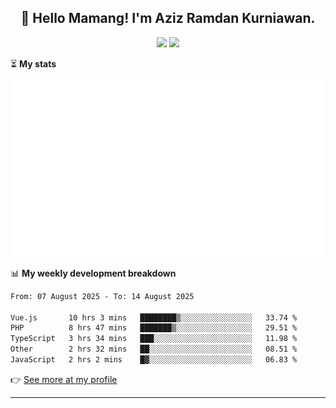 <h2 align="center">👋 Hello Mamang! I'm Aziz Ramdan Kurniawan.</h2>  
<p align="center">
  <img src="https://komarev.com/ghpvc/?username=azizramdan">
  <img src="https://wakatime.com/badge/user/90056fa0-4c31-4eca-954e-2a3ac05896f9.svg">
</p>
    
⏳ **My stats**  
![](https://raw.githubusercontent.com/azizramdan/github-stats/master/generated/overview.svg#gh-dark-mode-only)

📊 **My weekly development breakdown**
<!--START_SECTION:waka-->

```txt
From: 07 August 2025 - To: 14 August 2025

Vue.js       10 hrs 3 mins   ████████▒░░░░░░░░░░░░░░░░   33.74 %
PHP          8 hrs 47 mins   ███████▒░░░░░░░░░░░░░░░░░   29.51 %
TypeScript   3 hrs 34 mins   ███░░░░░░░░░░░░░░░░░░░░░░   11.98 %
Other        2 hrs 32 mins   ██░░░░░░░░░░░░░░░░░░░░░░░   08.51 %
JavaScript   2 hrs 2 mins    █▓░░░░░░░░░░░░░░░░░░░░░░░   06.83 %
```

<!--END_SECTION:waka-->
👉 [See more at my profile](https://wakatime.com/@azizramdan)
***
